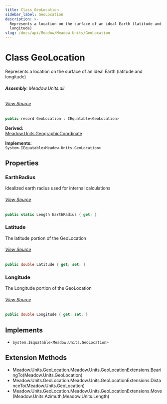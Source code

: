 ```yaml
---
title: Class GeoLocation
sidebar_label: GeoLocation
description: >-
  Represents a location on the surface of an ideal Earth (latitude and
  longitude)
slug: /docs/api/Meadow/Meadow.Units/GeoLocation
---
```

# Class GeoLocation
Represents a location on the surface of an ideal Earth (latitude and longitude)

###### **Assembly**: Meadow.Units.dll
###### [View Source](https://github.com/WildernessLabs/Meadow.Units.git/blob/develop/Source/Meadow.Units/GeoLocation.cs#L6)
```csharp title="Declaration"
public record GeoLocation : IEquatable<GeoLocation>
```
**Derived:**  
[Meadow.Units.GeographicCoordinate](../Meadow.Units/GeographicCoordinate)

**Implements:**  
`System.IEquatable<Meadow.Units.GeoLocation>`

## Properties
### EarthRadius
Idealized earth radius used for internal calculations
###### [View Source](https://github.com/WildernessLabs/Meadow.Units.git/blob/develop/Source/Meadow.Units/GeoLocation.cs#L13)
```csharp title="Declaration"
public static Length EarthRadius { get; }
```
### Latitude
The latitude portion of the GeoLocation
###### [View Source](https://github.com/WildernessLabs/Meadow.Units.git/blob/develop/Source/Meadow.Units/GeoLocation.cs#L18)
```csharp title="Declaration"
public double Latitude { get; set; }
```
### Longitude
The Longitude portion of the GeoLocation
###### [View Source](https://github.com/WildernessLabs/Meadow.Units.git/blob/develop/Source/Meadow.Units/GeoLocation.cs#L22)
```csharp title="Declaration"
public double Longitude { get; set; }
```

## Implements

* `System.IEquatable<Meadow.Units.GeoLocation>`
## Extension Methods
* Meadow.Units.GeoLocation.Meadow.Units.GeoLocationExtensions.BearingTo(Meadow.Units.GeoLocation)
* Meadow.Units.GeoLocation.Meadow.Units.GeoLocationExtensions.DistanceTo(Meadow.Units.GeoLocation)
* Meadow.Units.GeoLocation.Meadow.Units.GeoLocationExtensions.Move(Meadow.Units.Azimuth,Meadow.Units.Length)

